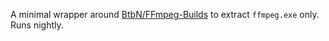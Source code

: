 A minimal wrapper around <a href="https://github.com/BtbN/FFmpeg-Builds">BtbN/FFmpeg-Builds</a> to extract `ffmpeg.exe` only. Runs nightly.
